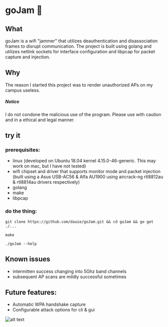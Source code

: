 # goJam :strawberry:

## What

goJam is a wifi "jammer" that utilizes deauthentication and disassociation frames to disrupt communication. The project is built using golang and utilizes netlink sockets for interface configuration and libpcap for packet capture and injection.

## Why

The reason I started this project was to render unauthorized APs on my campus useless.

##### Notice

I do not condone the malicious use of the program. Please use with caution and in a ethical and legal manner.

## try it

### prerequisites:
* linux (developed on Ubuntu 18.04 kernel 4.15.0-46-generic. This may work on mac, but I have not tested)
* wifi chipset and driver that supports monitor mode and packet injection (built using a Asus USB-AC56 & Alfa AU1900 using aircrack-ng rtl8812au & rtl8814au drivers respectively)
* golang
* make
* libpcap

### do the thing:
```git clone https://github.com/dauie/goJam.git && cd goJam && go get ./...```

```make```

```./goJam --help```

## Known issues
* intermitten success changing into 5Ghz band channels
* subsequent AP scans are mildly successful sometimes

## Future features:
* Automatic WPA handshake capture
* Configurable attack options for cli & gui

![alt text](https://github.com/Dauie/goJam/blob/master/goJamSS.png "goJam")
